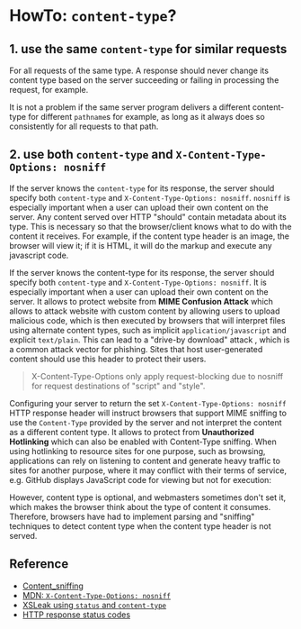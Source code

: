# HowTo: `content-type`?

## 1. use the same `content-type` for similar requests

For all requests of the same type. A response should never change its content type based on the server succeeding or failing in processing the request, for example.

It is not a problem if the same server program delivers a different content-type for different `pathname`s for example, as long as it always does so consistently for all requests to that path.

## 2. use both `content-type` and `X-Content-Type-Options: nosniff`

If the server knows the `content-type` for its response, the server should specify both `content-type` and `X-Content-Type-Options: nosniff`. `nosniff` is especially important when a  user can upload their own content on the server.
Any content served over HTTP "should" contain metadata about its type. This is necessary so that the browser/client knows what to do with the content it receives. For example, if the content type header is an image, the browser will view it; if it is HTML, it will do the markup and execute any javascript code.

If the server knows the content-type for its response, the server should specify both `content-type` and `X-Content-Type-Options: nosniff`. It is especially important when a  user can upload their own content on the server. It allows to protect website from **MIME Confusion Attack** which allows to attack website with custom content by allowing users to upload malicious code, which is then executed by browsers that will interpret files using alternate content types, such as implicit `application/javascript` and explicit `text/plain`. This can lead to a "drive-by download" attack , which is a common attack vector for phishing. Sites that host user-generated content should use this header to protect their users.

> X-Content-Type-Options only apply request-blocking due to nosniff for request destinations of "script" and "style".

Configuring your server to return the set `X-Content-Type-Options: nosniff` HTTP response header will instruct browsers that support MIME sniffing to use the `Content-Type` provided by the server and not interpret the content as a different content type. It allows to protect from **Unauthorized Hotlinking** which can also be enabled with Content-Type sniffing. When using hotlinking to resource sites for one purpose, such as browsing, applications can rely on listening to content and generate heavy traffic to sites for another purpose, where it may conflict with their terms of service, e.g. GitHub displays JavaScript code for viewing but not for execution:

However, content type is optional, and webmasters sometimes don't set it, which makes the browser think about the type of content it consumes. Therefore, browsers have had to implement parsing and "sniffing" techniques to detect content type when the content type header is not served. 

## Reference

* [Content_sniffing](https://en.wikipedia.org/wiki/Content_sniffing)
* [MDN: `X-Content-Type-Options: nosniff`](https://developer.mozilla.org/en-US/docs/Web/HTTP/Headers/X-Content-Type-Options)
* [XSLeak using `status` and `content-type`](https://medium.com/bugbountywriteup/cross-site-content-and-status-types-leakage-ef2dab0a492)
* [HTTP response status codes](https://developer.mozilla.org/en-US/docs/Web/HTTP/Status)